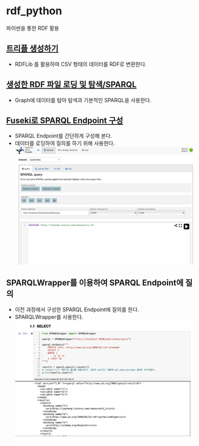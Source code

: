 # rdf_python
파이썬을 통한 RDF 활용

## [트리플 생성하기](https://github.com/joyhong85/rdf_python/blob/main/01.TripleCreation.ipynb)
 - RDFLib 를 활용하여 CSV 형태의 데이터를 RDF로 변환한다.

## [생성한 RDF 파일 로딩 및 탐색/SPARQL](https://github.com/joyhong85/rdf_python/blob/main/02.QueryToGraph_SPARQL.ipynb)
 - Graph에 데이터를 탐아 탐색과 기본적인 SPARQL을 사용한다.

## [Fuseki로 SPARQL Endpoint 구성](https://github.com/joyhong85/rdf_python/blob/main/03.Fuseki-SPARQL_Endpoint_just_20_minutes.pdf)
 - SPARQL Endpoint를 간단하게 구성해 본다.
 - 데이터를 로딩하여 질의를 하기 위해 사용한다.
 ![Fuseki image](https://github.com/joyhong85/rdf_python/blob/main/images/03.png)
 
## SPARQLWrapper를 이용하여 SPARQL Endpoint에 질의
 - 이전 과정에서 구성한 SPARQL Endpoint에 질의를 한다.
 - SPARQLWrapper를 사용한다.
 ![SPARQL Endpoint 사용](https://github.com/joyhong85/rdf_python/blob/main/images/04.png)
